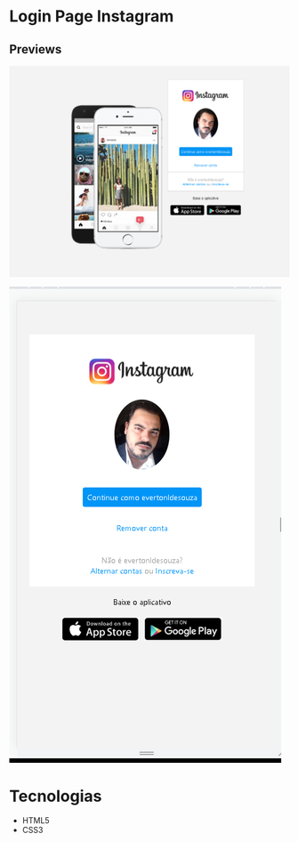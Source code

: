 
# Login Page Instagram

## Previews

![preview 01](./img/preview1.png)

![preview 02](./img/preview2.png)



# Tecnologias

- HTML5
- CSS3


